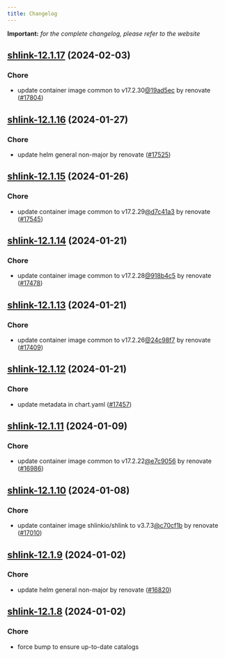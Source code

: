 ```yaml
---
title: Changelog
---
```


**Important:**
*for the complete changelog, please refer to the website*



## [shlink-12.1.17](https://github.com/truecharts/charts/compare/shlink-12.1.16...shlink-12.1.17) (2024-02-03)

### Chore



- update container image common to v17.2.30[@19ad5ec](https://github.com/19ad5ec) by renovate ([#17804](https://github.com/truecharts/charts/issues/17804))


## [shlink-12.1.16](https://github.com/truecharts/charts/compare/shlink-12.1.15...shlink-12.1.16) (2024-01-27)

### Chore



- update helm general non-major by renovate ([#17525](https://github.com/truecharts/charts/issues/17525))


## [shlink-12.1.15](https://github.com/truecharts/charts/compare/shlink-12.1.14...shlink-12.1.15) (2024-01-26)

### Chore



- update container image common to v17.2.29[@d7c41a3](https://github.com/d7c41a3) by renovate ([#17545](https://github.com/truecharts/charts/issues/17545))


## [shlink-12.1.14](https://github.com/truecharts/charts/compare/shlink-12.1.13...shlink-12.1.14) (2024-01-21)

### Chore



- update container image common to v17.2.28[@918b4c5](https://github.com/918b4c5) by renovate ([#17478](https://github.com/truecharts/charts/issues/17478))


## [shlink-12.1.13](https://github.com/truecharts/charts/compare/shlink-12.1.12...shlink-12.1.13) (2024-01-21)

### Chore



- update container image common to v17.2.26[@24c98f7](https://github.com/24c98f7) by renovate ([#17409](https://github.com/truecharts/charts/issues/17409))


## [shlink-12.1.12](https://github.com/truecharts/charts/compare/shlink-12.1.11...shlink-12.1.12) (2024-01-21)

### Chore



- update metadata in chart.yaml ([#17457](https://github.com/truecharts/charts/issues/17457))




## [shlink-12.1.11](https://github.com/truecharts/charts/compare/shlink-12.1.10...shlink-12.1.11) (2024-01-09)

### Chore



- update container image common to v17.2.22[@e7c9056](https://github.com/e7c9056) by renovate ([#16986](https://github.com/truecharts/charts/issues/16986))


## [shlink-12.1.10](https://github.com/truecharts/charts/compare/shlink-12.1.9...shlink-12.1.10) (2024-01-08)

### Chore



- update container image shlinkio/shlink to v3.7.3[@c70cf1b](https://github.com/c70cf1b) by renovate ([#17010](https://github.com/truecharts/charts/issues/17010))


## [shlink-12.1.9](https://github.com/truecharts/charts/compare/shlink-12.1.8...shlink-12.1.9) (2024-01-02)

### Chore



- update helm general non-major by renovate ([#16820](https://github.com/truecharts/charts/issues/16820))


## [shlink-12.1.8](https://github.com/truecharts/charts/compare/shlink-12.1.7...shlink-12.1.8) (2024-01-02)

### Chore



- force bump to ensure up-to-date catalogs
